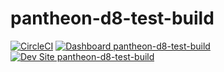 # pantheon-d8-test-build

[![CircleCI](https://circleci.com/gh/umandalroald/pantheon-d8-test-build.svg?style=shield)](https://circleci.com/gh/umandalroald/pantheon-d8-test-build)
[![Dashboard pantheon-d8-test-build](https://img.shields.io/badge/dashboard-pantheon_d8_test_build-yellow.svg)](https://dashboard.pantheon.io/sites/e60c68b2-ea04-4025-ae83-f947c93ecba3#dev/code)
[![Dev Site pantheon-d8-test-build](https://img.shields.io/badge/site-pantheon_d8_test_build-blue.svg)](http://dev-pantheon-d8-test-build.pantheonsite.io/)